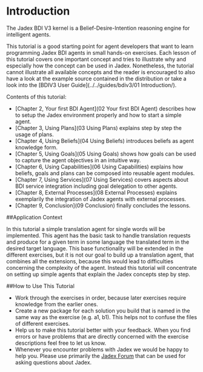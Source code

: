 # Introduction
The Jadex BDI V3 kernel is a Belief-Desire-Intention reasoning engine for intelligent agents. 

This tutorial is a good starting point for agent developers that want to learn programming Jadex BDI agents in small hands-on exercises. 
Each lesson of this tutorial covers one important concept and tries to illustrate why and especially how the concept can be used in Jadex. 
Nonetheless, the tutorial cannot illustrate all available concepts and the reader is encouraged to also have a look at the example source contained in the distribution or take a look into the [BDIV3 User Guide](../../guides/bdiv3/01 Introduction/).

Contents of this tutorial:

-   [Chapter 2, Your first BDI Agent](02 Your first BDI Agent)  describes how to setup the Jadex environment properly and how to start a simple agent.
-   [Chapter 3, Using Plans](03 Using Plans)  explains step by step the usage of plans.
-   [Chapter 4, Using Beliefs](04 Using Beliefs)  introduces beliefs as agent knowledge form.
-   [Chapter 5, Using Goals](05 Using Goals)  shows how goals can be used to capture the agent objectives in an intuitive way.
-   [Chapter 6, Using Capabilities](06 Using Capabilities)  explains how beliefs, goals and plans can be composed into reusable agent modules.
-   [Chapter 7, Using Services](07 Using Services)  covers aspects about BDI service integration including goal delegation to other agents.
-   [Chapter 8, External Processes](08 External Processes)  explains exemplarily the integration of Jadex agents with external processes.
-   [Chapter 9, Conclusion](09 Conclusion)  finally concludes the lessons.

##Application Context

In this tutorial a simple translation agent for single words will be implemented. This agent has the basic task to handle translation requests and produce for a given term in some language the translated term in the desired target language. This base functionality will be extended in the different exercises, but it is not our goal to build up a translation agent, that combines all the extensions, because this would lead to difficulties concerning the complexity of the agent. Instead this tutorial will concentrate on setting up simple agents that explain the Jadex concepts step by step.

##How to Use This Tutorial

-   Work through the exercises in order, because later exercises require knowledge from the earlier ones.
-   Create a new package for each solution you build that is named in the same way as the exercise (e.g. a1, b1). This helps not to confuse the files of different exercises.
-   Help us to make this tutorial better with your feedback. When you find errors or have problems that are directly concerned with the exercise descriptions feel free to let us know.
-   Whenever you encounter problems with Jadex we would be happy to help you. Please use primarily the [Jadex Forum](${URLJadexForum}) that can be used for asking questions about Jadex.